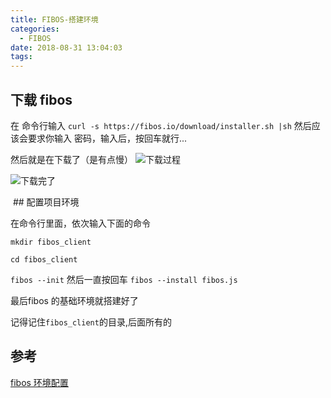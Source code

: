 ```yaml
---
title: FIBOS-搭建环境
categories:
  - FIBOS
date: 2018-08-31 13:04:03
tags:
---
```


## 下载 fibos

在 命令行输入  `curl -s https://fibos.io/download/installer.sh |sh`
然后应该会要求你输入 密码，输入后，按回车就行...

然后就是在下载了（是有点慢）
![下载过程](http://ww1.sinaimg.cn/large/cfc08357gy1fussyit3xwj2158072aid.jpg)

![下载完了](http://ww1.sinaimg.cn/large/cfc08357gy1fusszh5aajj21mo0asdry.jpg)

 ## 配置项目环境

在命令行里面，依次输入下面的命令

```mkdir fibos_client```

`cd fibos_client`

`fibos --init`
然后一直按回车
`fibos --install fibos.js`

最后fibos 的基础环境就搭建好了

记得记住`fibos_client`的目录,后面所有的

## 参考

[fibos 环境配置](https://fibos.io/docs/guide/basic/install.md.html)